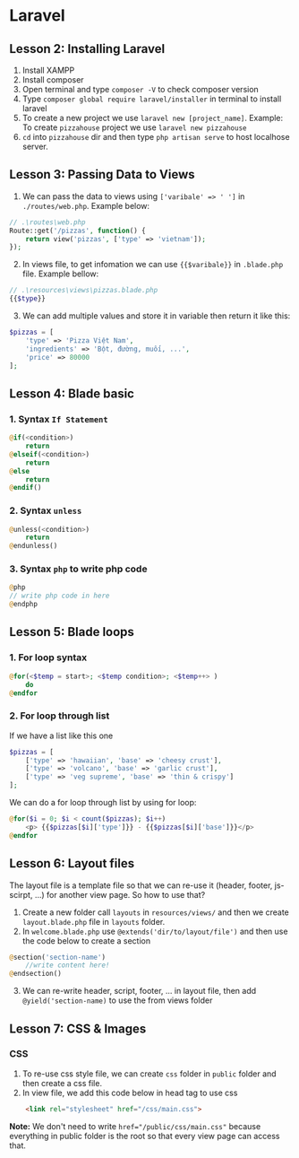 # Laravel 
## Lesson 2: Installing Laravel
1. Install XAMPP
2. Install composer
3. Open terminal and type `composer -V` to check composer version
4. Type `composer global require laravel/installer` in terminal to install laravel
5. To create a new project we use `laravel new [project_name]`. Example: To create `pizzahouse` project we use `laravel new pizzahouse`
6. `cd` into `pizzahouse` dir and then type `php artisan serve` to host localhose server.

## Lesson 3: Passing Data to Views
1. We can pass the data to views using `['varibale' => ' ']` in `./routes/web.php`. Example below:
```php
// .\routes\web.php
Route::get('/pizzas', function() {
    return view('pizzas', ['type' => 'vietnam']);
});
```
2. In views file, to get infomation we can use `{{$varibale}}` in `.blade.php` file. Example bellow:
```php
// .\resources\views\pizzas.blade.php
{{$type}}
```
3. We can add multiple values and store it in variable then return it like this:
```php
$pizzas = [
    'type' => 'Pizza Việt Nam',
    'ingredients' => 'Bột, đường, muối, ...',
    'price' => 80000
];
```
## Lesson 4: Blade basic
### 1. Syntax `If Statement`
```php
@if(<condition>)
    return
@elseif(<condition>)
    return
@else
    return
@endif()
```
### 2. Syntax `unless`
```php
@unless(<condition>)
    return
@endunless()
```
### 3. Syntax `php` to write php code
```php
@php
// write php code in here
@endphp
```

## Lesson 5: Blade loops
### 1. For loop syntax
```php
@for(<$temp = start>; <$temp condition>; <$temp++> )
    do
@endfor
```
### 2. For loop through list

If we have a list like this one
```php
$pizzas = [
    ['type' => 'hawaiian', 'base' => 'cheesy crust'],
    ['type' => 'volcano', 'base' => 'garlic crust'],
    ['type' => 'veg supreme', 'base' => 'thin & crispy']
];
```
We can do a for loop through list by using for loop:
```php
@for($i = 0; $i < count($pizzas); $i++)
    <p> {{$pizzas[$i]['type']}} - {{$pizzas[$i]['base']}}</p>
@endfor
```
## Lesson 6: Layout files
The layout file is a template file so that we can re-use it (header, footer, js-scirpt, ...) for another view page. So how to use that?

1. Create a new folder call `layouts` in `resources/views/` and then we create `layout.blade.php` file in `layouts` folder.
2. In `welcome.blade.php` use `@extends('dir/to/layout/file')` and then use the code below to create a section
```php
@section('section-name')
    //write content here!
@endsection()
```
3. We can re-write header, script, footer, ... in layout file, then add `@yield('section-name)` to use the from views folder

## Lesson 7: CSS & Images
### CSS
1. To re-use css style file, we can create `css` folder in `public` folder and then create a css file.
2. In view file, we add this code below in head tag to use css
```html
    <link rel="stylesheet" href="/css/main.css">
```
**Note:**  We don't need to write `href="/public/css/main.css"` because everything in public folder is the root so that every view page can access that.